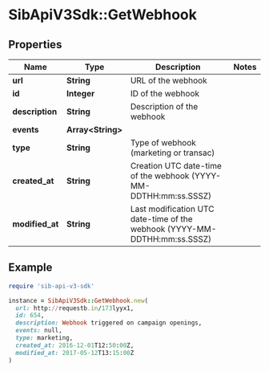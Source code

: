 # SibApiV3Sdk::GetWebhook

## Properties

| Name | Type | Description | Notes |
| ---- | ---- | ----------- | ----- |
| **url** | **String** | URL of the webhook |  |
| **id** | **Integer** | ID of the webhook |  |
| **description** | **String** | Description of the webhook |  |
| **events** | **Array&lt;String&gt;** |  |  |
| **type** | **String** | Type of webhook (marketing or transac) |  |
| **created_at** | **String** | Creation UTC date-time of the webhook (YYYY-MM-DDTHH:mm:ss.SSSZ) |  |
| **modified_at** | **String** | Last modification UTC date-time of the webhook (YYYY-MM-DDTHH:mm:ss.SSSZ) |  |

## Example

```ruby
require 'sib-api-v3-sdk'

instance = SibApiV3Sdk::GetWebhook.new(
  url: http://requestb.in/173lyyx1,
  id: 654,
  description: Webhook triggered on campaign openings,
  events: null,
  type: marketing,
  created_at: 2016-12-01T12:50:00Z,
  modified_at: 2017-05-12T13:15:00Z
)
```


